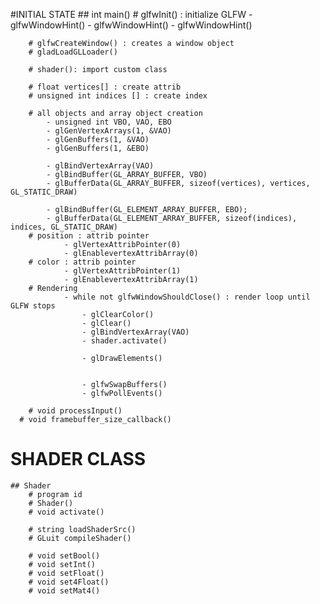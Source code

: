 #INITIAL STATE
	## int main()
		# glfwInit() : initialize GLFW
			- glfwWindowHint()
			- glfwWindowHint()
			- glfwWindowHint()

		# glfwCreateWindow() : creates a window object
		# gladLoadGLLoader()

		# shader(): import custom class

		# float vertices[] : create attrib
		# unsigned int indices [] : create index

		# all objects and array object creation
			- unsigned int VBO, VAO, EBO
			- glGenVertexArrays(1, &VAO)
			- glGenBuffers(1, &VAO)
			- glGenBuffers(1, &EBO)

			- glBindVertexArray(VAO)
			- glBindBuffer(GL_ARRAY_BUFFER, VBO)
			- glBufferData(GL_ARRAY_BUFFER, sizeof(vertices), vertices,  GL_STATIC_DRAW)

			- glBindBuffer(GL_ELEMENT_ARRAY_BUFFER, EBO);
			- glBufferData(GL_ELEMENT_ARRAY_BUFFER, sizeof(indices), indices, GL_STATIC_DRAW)
		# position : attrib pointer
				- glVertexAttribPointer(0)
				- glEnablevertexAttribArray(0)
		# color : attrib pointer
				- glVertexAttribPointer(1)
				- glEnablevertexAttribArray(1)
		# Rendering
				- while not glfwWindowShouldClose() : render loop until GLFW stops
					- glClearColor()
					- glClear()
					- glBindVertexArray(VAO)
					- shader.activate()

					- glDrawElements()


					- glfwSwapBuffers()
					- glfwPollEvents()

		# void processInput()
	  # void framebuffer_size_callback()

# SHADER CLASS
	## Shader
		# program id
		# Shader()
		# void activate()

		# string loadShaderSrc()
		# GLuit compileShader()

		# void setBool()
		# void setInt()
		# void setFloat()
		# void set4Float()
		# void setMat4()
